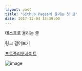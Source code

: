 ```yaml
---
layout: post
title: "Github Pages에 올리는 첫 글"
date: 2017-12-04 15:39:00
---
```


테스트로 올리는 글

링크 걸어보기

[포트폴리오사이트](http://leehyelim.com)

![image](https://user-images.githubusercontent.com/34228953/33539534-431efa5e-d90a-11e7-897e-5eb95469b52d.png)
